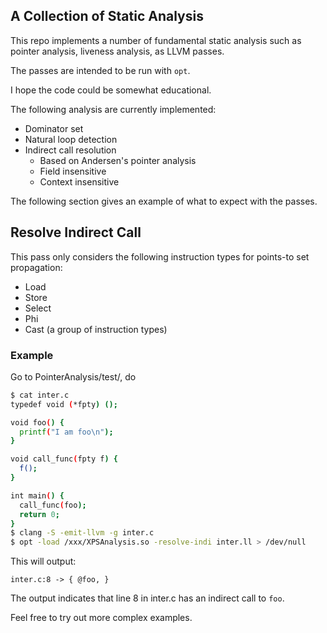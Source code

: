 ## A Collection of Static Analysis
This repo implements a number of fundamental static analysis
such as pointer analysis, liveness analysis, as LLVM passes.

The passes are intended to be run with `opt`.

I hope the code could be somewhat educational.

The following analysis are currently implemented:
- Dominator set
- Natural loop detection
- Indirect call resolution
  - Based on Andersen's pointer analysis
  - Field insensitive
  - Context insensitive

The following section gives an example of what to expect with the passes.
## Resolve Indirect Call
This pass only considers the following instruction types for points-to set propagation:
- Load
- Store
- Select
- Phi
- Cast (a group of instruction types)

### Example
Go to PointerAnalysis/test/, do
```bash
$ cat inter.c
typedef void (*fpty) ();

void foo() {
  printf("I am foo\n");
}

void call_func(fpty f) {
  f();
}

int main() {
  call_func(foo);
  return 0;
}
$ clang -S -emit-llvm -g inter.c
$ opt -load /xxx/XPSAnalysis.so -resolve-indi inter.ll > /dev/null
```

This will output:
```
inter.c:8 -> { @foo, }
```
The output indicates that line 8 in inter.c has an indirect call to `foo`.

Feel free to try out more complex examples.